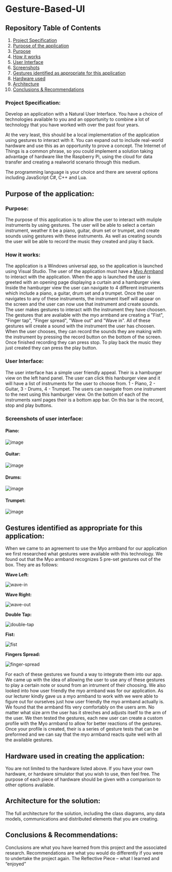 # **Gesture-Based-UI**

## **Repository Table of Contents**
1. [Project Specification](https://github.com/DonalMcGahon/Gesture-Based-UI-#project-specification)
1. [Purpose of the application](https://github.com/DonalMcGahon/Gesture-Based-UI-#purpose-of-the-application)
1. [Purpose](https://github.com/DonalMcGahon/Gesture-Based-UI-#purpose)
1. [How it works](https://github.com/DonalMcGahon/Gesture-Based-UI-#how-it-works)
1. [User Interface](https://github.com/DonalMcGahon/Gesture-Based-UI-#user-interface)
1. [Screenshots](https://github.com/DonalMcGahon/Gesture-Based-UI-#screenshots-of-user-interface)
1. [Gestures identified as appropriate for this application](https://github.com/DonalMcGahon/Gesture-Based-UI-#gestures-identified-as-appropriate-for-this-application)
1. [Hardware used](https://github.com/DonalMcGahon/Gesture-Based-UI-#hardware-used-in-creating-the-application)
1. [Architecture](https://github.com/DonalMcGahon/Gesture-Based-UI-#architecture-for-the-solution)
1. [Conclusions & Recommendations](https://github.com/DonalMcGahon/Gesture-Based-UI-#conclusions--recommendations)

### **Project Specification:**
Develop an application with a Natural User Interface. You have a choice of technologies available to you and an opportunity to combine a lot of technology that you have worked with over the past four years.

At the very least, this should be a local implementation of the application using gestures to interact with it. You can expand out to include real-world hardware and use this as an opportunity to prove a concept. The Internet of Things is a common phrase, so you could implement a solution taking advantage of hardware like the Raspberry Pi, using the cloud for data transfer and creating a realworld scenario through this medium.

The programming language is your choice and there are several options including JavaScript C#, C++ and Lua.

## **Purpose of the application:**
### **Purpose:**

The purpose of this application is to allow the user to interact with muliple instruments by using gestures. The user will be able to select a certain instrument, weather it be a piano, guitar, drum set or trumpet, and create sounds using gestures with these instruments. As well as creating sounds the user will be able to record the music they created and play it back.

### **How it works:**

The application is a Windows universal app, so the application is launched using Visual Studio. The user of the application must have a [Myo Armband](https://www.myo.com/) to interact with the application. When the app is launched the user is greeted with an opening page displaying a curtain and a hamburger view. Inside the hamburger view the user can navigate to 4 different instruments which include a piano, a guitar, drum set and a trumpet. Once the user navigates to any of these instruments, the instrument itself will appear on the screen and the user can now use that instrument and create sounds. The user makes gestures to interact with the instrument they have choosen. The gestures that are avaliable with the myo armband are creating a "Fist", "Finger tap", "Finger spread", "Wave out" and "Wave in". All of these gestures will create a sound with the instrument the user has choosen. When the user chooses, they can record the sounds they are making with the instrument by pressing the record button on the bottom of the screen. Once finished recording they can press stop. To play back the music they just created they can press the play button.

### **User Interface:**

The user interface has a simple user friendly appeal. Their is a hamburger view on the left hand panel. The user can click this hanburger view and it will have a list of instruments for the user to choose from. 1 - Piano, 2 - Guitar, 3 - Drums, 4 - Trumpet.
The users can navigate from one instrument to the next using this hamburger view.
On the bottom of each of the instruments xaml pages their is a bottom app bar. On this bar is the record, stop and play buttons.

### **Screenshots of user interface:**

#### Piano:

![image](https://user-images.githubusercontent.com/14197773/37923388-efae2726-3126-11e8-8b8c-20e329b557fe.png)

#### Guitar:
![image](https://user-images.githubusercontent.com/14197773/37923454-1221d7d0-3127-11e8-8add-7dda87f9ca88.png)

#### Drums:
![image](https://user-images.githubusercontent.com/14197773/37923517-35f6c1a2-3127-11e8-9cb0-12e3bcc0a4f3.png)

#### Trumpet:
![image](https://user-images.githubusercontent.com/14197773/37923597-68fcd942-3127-11e8-86c8-d7ef2496148b.png)


## **Gestures identified as appropriate for this application:**
When we came to an agreement to use the Myo armband for our application we first researched what gestures were available with this technology. We found out that the Myo armband recognizes 5 pre-set gestures out of the box. They are as follows:

**Wave Left:**

![wave-in](https://user-images.githubusercontent.com/14197773/37971999-3840b4e2-31cf-11e8-8550-de2a66a2a585.gif)

**Wave Right:**

![wave-out](https://user-images.githubusercontent.com/14197773/37972291-ed4c308c-31cf-11e8-885d-f7e915ed7cbb.gif)

**Double Tap:**

![double-tap](https://user-images.githubusercontent.com/14197773/37972557-84faf4b8-31d0-11e8-9211-99afe084e4ae.gif)

**Fist:**

![fist](https://user-images.githubusercontent.com/14197773/37973027-7d5e8dcc-31d1-11e8-835d-26a744925626.gif)

**Fingers Spread:**

![finger-spread](https://user-images.githubusercontent.com/14197773/37973242-f60c4e80-31d1-11e8-8dd7-21f12081fd84.gif)

For each of these gestures we found a way to integrate them into our app. We came up with the idea of allowing the user to use any of these gestures to play a certain note or sound from an intrument of their choosing.
We also looked into how user friendly the myo armband was for our application. As our lecturer kindly gave us a myo armband to work with we were able to figure out for ourselves just how user friendly the myo armband actually is. We found that the armband fits very comfortably on the users arm. No matter what size arm the user has it streches and adjusts itself to the arm of the user. We then tested the gestures, each new user can create a custom profile with the Myo armband to allow for better reactions of the gestures. Once your profile is created, their is a series of gesture tests that can be preformed and we can say that the myo armband reacts quite well with all the available gestures.

## **Hardware used in creating the application:**
You are not limited to the hardware listed above. If you have your own hardware, or hardware simulator that you wish to use, then feel free. The purpose of each piece of hardware should be given with a comparison to other options available.

## **Architecture for the solution:**
The full architecture for the solution, including the class diagrams,
any data models, communications and distributed elements that you are creating.

## **Conclusions & Recommendations:**
Conclusions are what you have learned from this project and
the associated research. Recommendations are what you would do differently if you were to undertake the project again. The Reflective Piece – what I learned and “enjoyed” 